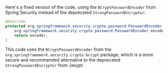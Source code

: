 Here's a fixed version of the code, using the `BCryptPasswordEncoder` from Spring Security instead of the deprecated `StrongPasswordEncryptor`:

```java
@Override
protected org.springframework.security.crypto.password.PasswordEncoder createStringEncoder() {
    org.springframework.security.crypto.password.PasswordEncoder encoder = new org.springframework.security.crypto.bcrypt.BCryptPasswordEncoder();
    return encoder;
}
```

This code uses the `BCryptPasswordEncoder` from the `org.springframework.security.crypto.bcrypt` package, which is a more secure and recommended alternative to the deprecated `StrongPasswordEncryptor` from Jasypt.